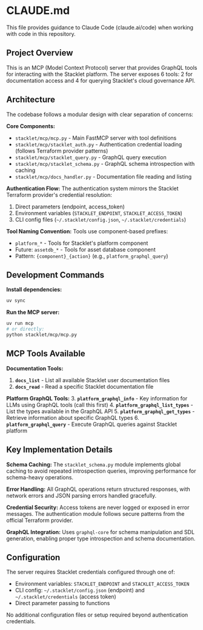 # CLAUDE.md

This file provides guidance to Claude Code (claude.ai/code) when working with code in this repository.

## Project Overview

This is an MCP (Model Context Protocol) server that provides GraphQL tools for interacting with the Stacklet platform. The server exposes 6 tools: 2 for documentation access and 4 for querying Stacklet's cloud governance API.

## Architecture

The codebase follows a modular design with clear separation of concerns:

**Core Components:**
- `stacklet/mcp/mcp.py` - Main FastMCP server with tool definitions
- `stacklet/mcp/stacklet_auth.py` - Authentication credential loading (follows Terraform provider patterns)
- `stacklet/mcp/stacklet_query.py` - GraphQL query execution
- `stacklet/mcp/stacklet_schema.py` - GraphQL schema introspection with caching
- `stacklet/mcp/docs_handler.py` - Documentation file reading and listing

**Authentication Flow:**
The authentication system mirrors the Stacklet Terraform provider's credential resolution:
1. Direct parameters (endpoint, access_token)
2. Environment variables (`STACKLET_ENDPOINT`, `STACKLET_ACCESS_TOKEN`)
3. CLI config files (`~/.stacklet/config.json`, `~/.stacklet/credentials`)

**Tool Naming Convention:**
Tools use component-based prefixes:
- `platform_*` - Tools for Stacklet's platform component
- Future: `assetdb_*` - Tools for asset database component
- Pattern: `{component}_{action}` (e.g., `platform_graphql_query`)

## Development Commands

**Install dependencies:**
```bash
uv sync
```

**Run the MCP server:**
```bash
uv run mcp
# or directly:
python stacklet/mcp/mcp.py
```


## MCP Tools Available

**Documentation Tools:**
1. **`docs_list`** - List all available Stacklet user documentation files
2. **`docs_read`** - Read a specific Stacklet documentation file

**Platform GraphQL Tools:**
3. **`platform_graphql_info`** - Key information for LLMs using GraphQL tools (call this first)
4. **`platform_graphql_list_types`** - List the types available in the GraphQL API
5. **`platform_graphql_get_types`** - Retrieve information about specific GraphQL types
6. **`platform_graphql_query`** - Execute GraphQL queries against Stacklet platform

## Key Implementation Details

**Schema Caching:** The `stacklet_schema.py` module implements global caching to avoid repeated introspection queries, improving performance for schema-heavy operations.

**Error Handling:** All GraphQL operations return structured responses, with network errors and JSON parsing errors handled gracefully.

**Credential Security:** Access tokens are never logged or exposed in error messages. The authentication module follows secure patterns from the official Terraform provider.

**GraphQL Integration:** Uses `graphql-core` for schema manipulation and SDL generation, enabling proper type introspection and schema documentation.

## Configuration

The server requires Stacklet credentials configured through one of:
- Environment variables: `STACKLET_ENDPOINT` and `STACKLET_ACCESS_TOKEN`
- CLI config: `~/.stacklet/config.json` (endpoint) and `~/.stacklet/credentials` (access token)
- Direct parameter passing to functions

No additional configuration files or setup required beyond authentication credentials.
